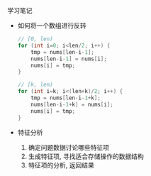 学习笔记

- 如何将一个数组进行反转
    ```C++
    // [0, len)
    for (int i=0; i<len/2; i++) {
        tmp = nums[len-i-1];
        nums[len-i-1] = nums[i];
        nums[i] = tmp;
    }

    // [k, len)
    for (int i=k; i<(len+k)/2; i++) {
        tmp = nums[len-i-1+k];
        nums[len-i-1+k] = nums[i];
        nums[i] = tmp;
    }
    ```

- 特征分析
    1. 确定问题数据讨论哪些特征项
    2. 生成特征项, 寻找适合存储操作的数据结构
    3. 特征项的分析, 返回结果
